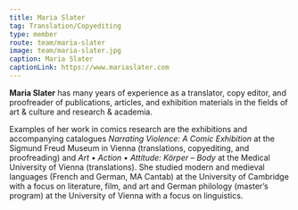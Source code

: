 ```yaml
---
title: Maria Slater
tag: Translation/Copyediting
type: member
route: team/maria-slater
image: team/maria-slater.jpg
caption: Maria Slater
captionLink: https://www.mariaslater.com
---
```


**Maria Slater** has many years of experience as a translator, copy editor, and proofreader of
publications, articles, and exhibition materials in the fields of art &amp; culture and research &amp;
academia.
<!--more -->
Examples of her work in comics research are the exhibitions and accompanying
catalogues _Narrating Violence: A Comic Exhibition_ at the Sigmund Freud Museum in Vienna
(translations, copyediting, and proofreading) and _Art • Action • Attitude: Körper – Body_ at
the Medical University of Vienna (translations). She studied modern and medieval languages
(French and German, MA Cantab) at the University of Cambridge with a focus on literature,
film, and art and German philology (master’s program) at the University of Vienna with a
focus on linguistics.
